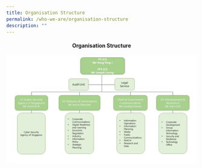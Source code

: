 ```yaml
---
title: Organisation Structure
permalink: /who-we-are/organisation-structure
description: ""
---
```

#### <center>Organisation Structure</center>


![Alt text for image on Isomer site](/images/OrgStructure.jpg)